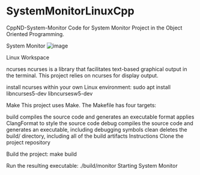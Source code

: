 # SystemMonitorLinuxCpp

CppND-System-Monitor
Code for System Monitor Project in the Object Oriented Programming.

System Monitor
![image](https://github.com/graysannin6/SystemMonitorLinuxCpp/assets/77402923/1dab98ae-790a-442e-a2ab-30e0e4f4ef6c)

Linux Workspace

ncurses
ncurses is a library that facilitates text-based graphical output in the terminal. This project relies on ncurses for display output.

install ncurses within your own Linux environment: sudo apt install libncurses5-dev libncursesw5-dev

Make
This project uses Make. The Makefile has four targets:

build compiles the source code and generates an executable
format applies ClangFormat to style the source code
debug compiles the source code and generates an executable, including debugging symbols
clean deletes the build/ directory, including all of the build artifacts
Instructions
Clone the project repository

Build the project: make build

Run the resulting executable: ./build/monitor Starting System Monitor


